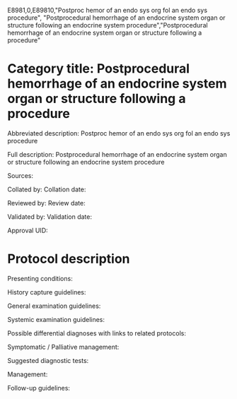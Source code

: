 E8981,0,E89810,"Postproc hemor of an endo sys org fol an endo sys procedure", "Postprocedural hemorrhage of an endocrine system organ or structure following an endocrine system procedure","Postprocedural hemorrhage of an endocrine system organ or structure following a procedure"
# Category title: Postprocedural hemorrhage of an endocrine system organ or structure following a procedure

Abbreviated description: Postproc hemor of an endo sys org fol an endo sys procedure

Full description: Postprocedural hemorrhage of an endocrine system organ or structure following an endocrine system procedure

Sources:

Collated by:
Collation date:

Reviewed by:
Review date:

Validated by:
Validation date:

Approval UID:

# Protocol description

Presenting conditions:

History capture guidelines:

General examination guidelines:

Systemic examination guidelines:

Possible differential diagnoses with links to related protocols:

Symptomatic / Palliative management:

Suggested diagnostic tests:

Management:

Follow-up guidelines:
